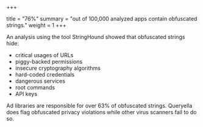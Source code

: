 +++

title = "76%"
summary = "out of 100,000 analyzed apps contain obfuscated strings."
weight = 1
+++

An analysis using the tool StringHound showed that obfuscated strings hide: 

- critical usages of URLs 
- piggy-backed permissions
- insecure cryptography algorithms
- hard-coded credentials 
- dangerous services
- root commands
- API keys

Ad libraries are responsible for over 63% of obfuscated strings. Queryella does flag obfuscated privacy violations while other virus scanners fail to do so.
